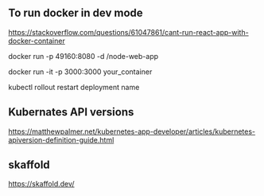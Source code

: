 ## To run docker in dev mode

https://stackoverflow.com/questions/61047861/cant-run-react-app-with-docker-container

docker run -p 49160:8080 -d <your username>/node-web-app

docker run -it -p 3000:3000 your_container

kubectl rollout restart deployment name

## Kubernates API versions

https://matthewpalmer.net/kubernetes-app-developer/articles/kubernetes-apiversion-definition-guide.html

## skaffold

https://skaffold.dev/